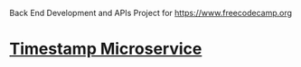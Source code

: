 Back End Development and APIs Project for https://www.freecodecamp.org
# [Timestamp Microservice](https://www.freecodecamp.org/learn/apis-and-microservices/apis-and-microservices-projects/timestamp-microservice)
